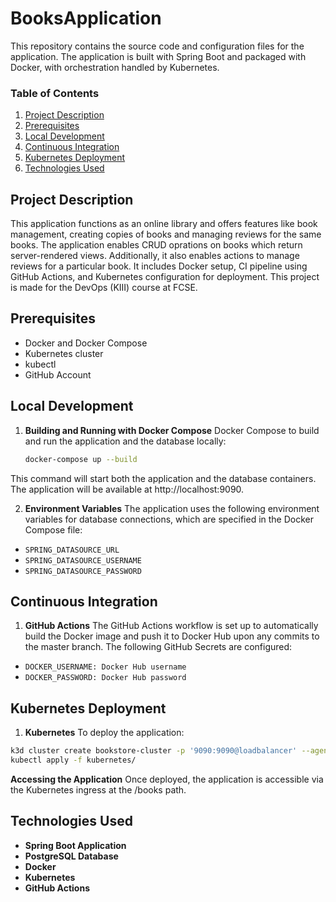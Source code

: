 # BooksApplication
This repository contains the source code and configuration files for the application. The application is built with Spring Boot and packaged with Docker, with orchestration handled by Kubernetes.

### Table of Contents
1. [Project Description](#project-description)
2. [Prerequisites](#prerequisites)
3. [Local Development](#local-development) 
4. [Continuous Integration](#continuous-integration)
5. [Kubernetes Deployment](#kubernetes-deployment)
6.  [Technologies Used](#technologies-used)
   
## Project Description
This application functions as an online library and offers features like book management, creating copies of books and managing reviews for the same books. The application enables CRUD oprations on books which return server-rendered views. Additionally, it also enables actions to manage reviews for a particular book. It includes Docker setup, CI pipeline using GitHub Actions, and Kubernetes configuration for deployment. This project is made for the DevOps (KIII) course at FCSE. 

## Prerequisites
- Docker and Docker Compose
- Kubernetes cluster 
- kubectl 
- GitHub Account 

## Local Development

1. **Building and Running with Docker Compose**
   Docker Compose to build and run the application and the database locally:

   ```bash
   docker-compose up --build
This command will start both the application and the database containers. The application will be available at http://localhost:9090.

2. **Environment Variables**
The application uses the following environment variables for database connections, which are specified in the Docker Compose file:
  - `SPRING_DATASOURCE_URL`
  - `SPRING_DATASOURCE_USERNAME`
  - `SPRING_DATASOURCE_PASSWORD`

## Continuous Integration
1. **GitHub Actions**
The GitHub Actions workflow is set up to automatically build the Docker image and push it to Docker Hub upon any commits to the master branch. The following GitHub Secrets are configured:
- `DOCKER_USERNAME: Docker Hub username`
- `DOCKER_PASSWORD: Docker Hub password`

## Kubernetes Deployment

1. **Kubernetes** To deploy the application:

```bash
k3d cluster create bookstore-cluster -p '9090:9090@loadbalancer' --agents 2
kubectl apply -f kubernetes/
```
**Accessing the Application**
Once deployed, the application is accessible via the Kubernetes ingress at the /books path.

## Technologies Used
- **Spring Boot Application**
- **PostgreSQL Database** 
- **Docker**
- **Kubernetes** 
- **GitHub Actions** 


